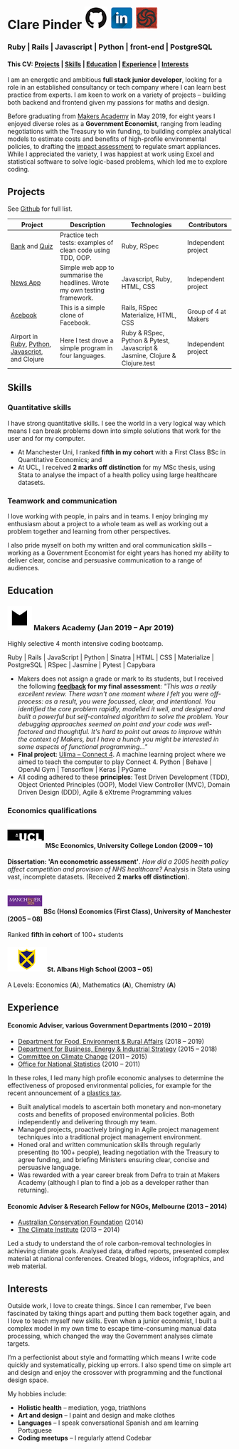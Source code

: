 # Clare Pinder [![Github profile](https://github.com/clarepins/CV/blob/master/icons/Github-icon.png)](https://github.com/clarepins?tab=repositories) [![Linkedin profile](https://github.com/clarepins/CV/blob/master/icons/linkedin-icon.png)](https://www.linkedin.com/in/clare-pinder-95501957/) [![Codewars profile](https://github.com/clarepins/CV/blob/master/icons/codewars-icon.png)](https://www.codewars.com/users/clarepins)

### Ruby | Rails | Javascript | Python | front-end | PostgreSQL

#### This CV: [Projects](https://github.com/clarepins/CV/blob/master/README.md#projects) | [Skills](https://github.com/clarepins/CV/blob/master/README.md#skills) | [Education](https://github.com/clarepins/CV/blob/master/README.md#education) | [Experience](https://github.com/clarepins/CV/blob/master/README.md#experience) | [Interests](https://github.com/clarepins/CV/blob/master/README.md#interests)

I am an energetic and ambitious **full stack junior developer**, looking for a role in an established consultancy or tech company where I can learn best practice from experts. I am keen to work on a variety of projects – building both backend and frontend given my passions for maths and design.

Before graduating from [Makers Academy](https://makers.tech/) in May 2019, for eight years I enjoyed diverse roles as a **Government Economist**, ranging from leading negotiations with the Treasury to win funding, to building complex analytical models to estimate costs and benefits of high-profile environmental policies, to drafting the [impact assessment](https://assets.publishing.service.gov.uk/government/uploads/system/uploads/attachment_data/file/690806/SmartAppliancesConsultationStageIA-.pdf) to regulate smart appliances. While I appreciated the variety, I was happiest at work using Excel and statistical software to solve logic-based problems, which led me to explore coding.

## Projects

See [Github](https://github.com/clarepins?tab=repositories) for full list.

|Project   |Description   |Technologies   |Contributors |
|---|---|---|---|
|[Bank](https://github.com/clarepins/bank_tech_test) and [Quiz](https://github.com/clarepins/quiz)|Practice tech tests: examples of clean code using TDD, OOP. |Ruby, RSpec|Independent project|
|[News App](https://github.com/clarepins/news-summary-challenge)|Simple web app to summarise the headlines. Wrote my own testing framework. |Javascript, Ruby, HTML, CSS |Independent project|
|[Acebook](https://github.com/clarepins/Acebook_Rails)|This is a simple clone of Facebook.   |Rails, RSpec Materialize, HTML, CSS|Group of 4 at Makers|
|Airport in [Ruby](https://github.com/clarepins/airport_challenge), [Python](https://github.com/clarepins/airport_python), [Javascript](https://github.com/clarepins/airportJS), and Clojure|Here I test drove a simple program in four languages.|Ruby & RSpec, Python & Pytest, Javascript & Jasmine, Clojure & Clojure.test|Independent project|

## Skills

### Quantitative skills

I have strong quantitative skills. I see the world in a very logical way which means I can break problems down into simple solutions that work for the user and for my computer.

- At Manchester Uni, I ranked **fifth in my cohort** with a First Class BSc in Quantitative Economics; and
- At UCL, I received **2 marks off distinction** for my MSc thesis, using Stata to analyse the impact of a health policy using large healthcare datasets.

### Teamwork and communication

I love working with people, in pairs and in teams. I enjoy bringing my enthusiasm about a project to a whole team as well as working out a problem together and learning from other perspectives. 

I also pride myself on both my written and oral communication skills – working as a Government Economist for eight years has honed my ability to deliver clear, concise and persuasive communication to a range of audiences.

## Education

### [![Makers Academy](https://github.com/clarepins/CV/blob/master/icons/makers-icon.jpg)](https://makers.tech/) Makers Academy (Jan 2019 – Apr 2019)
Highly selective 4 month intensive coding bootcamp.

Ruby | Rails | JavaScript |  Python |  Sinatra | HTML  | CSS | Materialize | PostgreSQL | RSpec | Jasmine | Pytest | Capybara

- Makers does not assign a grade or mark to its students, but I received the following **[feedback](https://github.com/clarepins/CV/blob/master/clare-pinder-makers-feedback.pdf) for my final assessment**: *"This was a really excellent review. There wasn't one moment where I felt you were off-process: as a result, you were focussed, clear, and intentional. You identified the core problem rapidly, modelled it well, and designed and built a powerful but self-contained algorithm to solve the problem. Your debugging approaches seemed on point and your code was well-factored and thoughtful. It's hard to point out areas to improve within the context of Makers, but I have a hunch you might be interested in some aspects of functional programming..."*
- **Final project**: [Ulima – Connect 4](https://docs.google.com/presentation/d/1aWGXvhCeUol_LLWPPOns9OQNlNduxVwjpcm_Dn-4XfA/edit?usp=sharing). A machine learning project where we aimed to teach the computer to play Connect 4. Python | Behave | OpenAI Gym | Tensorflow | Keras | PyGame
- All coding adhered to these **principles**: Test Driven Development (TDD), Object Oriented Principles (OOP), Model View Controller (MVC), Domain Driven Design (DDD), 
Agile & eXtreme Programming values

### Economics qualifications

#### [![UCL](https://github.com/clarepins/CV/blob/master/icons/ucl-icon.jpg)](https://www.ucl.ac.uk/) MSc Economics, University College London (2009 – 10)
**Dissertation: 'An econometric assessment'**. *How did a 2005 health policy affect competition and provision of NHS healthcare?* Analysis in Stata using vast, incomplete datasets. (Received **2 marks off distinction**).
	
#### [![Manchester Uni](https://github.com/clarepins/CV/blob/master/icons/manchester-icon.jpg)](https://www.manchester.ac.uk/) BSc (Hons) Economics (First Class), University of Manchester (2005 – 08)
Ranked **fifth in cohort** of 100+ students

#### [![SAHS](https://github.com/clarepins/CV/blob/master/icons/SAHS-icon.png)](https://www.stahs.org.uk/)St. Albans High School (2003 – 05)
A Levels: Economics (**A**), Mathematics (**A**), Chemistry (**A**)

## Experience

#### Economic Adviser, various Government Departments (2010 – 2019)
- [Department for Food, Environment & Rural Affairs](https://www.gov.uk/government/organisations/department-for-environment-food-rural-affairs) (2018 – 2019)
- [Department for Business, Energy & Industrial Strategy](https://www.gov.uk/government/organisations/department-for-business-energy-and-industrial-strategy) (2015 – 2018)
- [Committee on Climate Change](https://www.theccc.org.uk/) (2011 – 2015)
- [Office for National Statistics](https://www.ons.gov.uk/) (2010 – 2011)

In these roles, I led many high profile economic analyses to determine the effectiveness of proposed environmental policies, for example for the recent announcement of a [plastics tax](https://www.theguardian.com/environment/2018/oct/29/uk-to-consult-on-plastic-packaging-tax-chancellor-says).

- Built analytical models to ascertain both monetary and non-monetary costs and benefits of proposed environmental policies. Both independently and delivering through my team. 
- Managed projects, proactively bringing in Agile project management techniques into a traditional project management environment.
- Honed oral and written communication skills through regularly presenting (to 100+ people), leading negotiation with the Treasury to agree funding, and briefing Ministers ensuring clear, concise and persuasive language.
- Was rewarded with a year career break from Defra to train at Makers Academy (although I plan to find a job as a developer rather than returning).

#### Economic Adviser & Research Fellow for NGOs, Melbourne (2013 – 2014)
- [Australian Conservation Foundation](https://www.acf.org.au/) (2014)
- [The Climate Institute](http://www.climateinstitute.org.au/) (2013 – 2014)

Led a study to understand the of role carbon-removal technologies in achieving climate goals. Analysed data, drafted reports, presented complex material at national conferences. Created blogs, videos, infographics, and web material.

## Interests
Outside work, I love to create things. Since I can remember, I’ve been fascinated by taking things apart and putting them back together again, and I love to teach myself new skills. Even when a junior economist, I built a complex model in my own time to escape time-consuming manual data processing, which changed the way the Government analyses climate targets. 

I’m a perfectionist about style and formatting which means I write code quickly and systematically, picking up errors. I also spend time on simple art and design and enjoy the crossover with programming and the functional design space. 

My hobbies include:

- **Holistic health** – mediation, yoga, triathlons
- **Art and design** – I paint and design and make clothes
- **Languages** – I speak conversational Spanish and am learning Portuguese
- **Coding meetups** – I regularly attend Codebar
